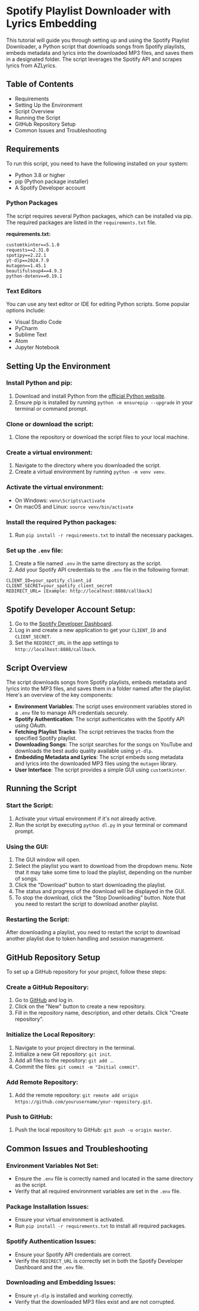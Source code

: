 # Spotify Playlist Downloader with Lyrics Embedding

This tutorial will guide you through setting up and using the Spotify Playlist Downloader, a Python script that downloads songs from Spotify playlists, embeds metadata and lyrics into the downloaded MP3 files, and saves them in a designated folder. The script leverages the Spotify API and scrapes lyrics from AZLyrics.

## Table of Contents
- Requirements
- Setting Up the Environment
- Script Overview
- Running the Script
- GitHub Repository Setup
- Common Issues and Troubleshooting

## Requirements
To run this script, you need to have the following installed on your system:

- Python 3.8 or higher
- pip (Python package installer)
- A Spotify Developer account

### Python Packages
The script requires several Python packages, which can be installed via pip. The required packages are listed in the `requirements.txt` file.

**requirements.txt:**
```
customtkinter==5.1.0
requests==2.31.0
spotipy==2.22.1
yt-dlp==2024.7.9
mutagen==1.45.1
beautifulsoup4==4.9.3
python-dotenv==0.19.1
```

### Text Editors
You can use any text editor or IDE for editing Python scripts. Some popular options include:
- Visual Studio Code
- PyCharm
- Sublime Text
- Atom
- Jupyter Notebook

## Setting Up the Environment

### Install Python and pip:
1. Download and install Python from the [official Python website](https://www.python.org/).
2. Ensure pip is installed by running `python -m ensurepip --upgrade` in your terminal or command prompt.

### Clone or download the script:
1. Clone the repository or download the script files to your local machine.

### Create a virtual environment:
1. Navigate to the directory where you downloaded the script.
2. Create a virtual environment by running `python -m venv venv`.

### Activate the virtual environment:
- On Windows: `venv\Scripts\activate`
- On macOS and Linux: `source venv/bin/activate`

### Install the required Python packages:
1. Run `pip install -r requirements.txt` to install the necessary packages.

### Set up the `.env` file:
1. Create a file named `.env` in the same directory as the script.
2. Add your Spotify API credentials to the `.env` file in the following format:
```
CLIENT_ID=your_spotify_client_id
CLIENT_SECRET=your_spotify_client_secret
REDIRECT_URL= [Example: http://localhost:8888/callback]
```


## Spotify Developer Account Setup:
1. Go to the [Spotify Developer Dashboard](https://developer.spotify.com/dashboard/).
2. Log in and create a new application to get your `CLIENT_ID` and `CLIENT_SECRET`.
3. Set the `REDIRECT_URL` in the app settings to `http://localhost:8888/callback`.

## Script Overview
The script downloads songs from Spotify playlists, embeds metadata and lyrics into the MP3 files, and saves them in a folder named after the playlist. Here's an overview of the key components:

- **Environment Variables**: The script uses environment variables stored in a `.env` file to manage API credentials securely.
- **Spotify Authentication**: The script authenticates with the Spotify API using OAuth.
- **Fetching Playlist Tracks**: The script retrieves the tracks from the specified Spotify playlist.
- **Downloading Songs**: The script searches for the songs on YouTube and downloads the best audio quality available using `yt-dlp`.
- **Embedding Metadata and Lyrics**: The script embeds song metadata and lyrics into the downloaded MP3 files using the `mutagen` library.
- **User Interface**: The script provides a simple GUI using `customtkinter`.

## Running the Script

### Start the Script:
1. Activate your virtual environment if it's not already active.
2. Run the script by executing `python dl.py` in your terminal or command prompt.

### Using the GUI:
1. The GUI window will open.
2. Select the playlist you want to download from the dropdown menu. Note that it may take some time to load the playlist, depending on the number of songs.
3. Click the "Download" button to start downloading the playlist.
4. The status and progress of the download will be displayed in the GUI.
5. To stop the download, click the "Stop Downloading" button. Note that you need to restart the script to download another playlist.

### Restarting the Script:
After downloading a playlist, you need to restart the script to download another playlist due to token handling and session management.

## GitHub Repository Setup
To set up a GitHub repository for your project, follow these steps:

### Create a GitHub Repository:
1. Go to [GitHub](https://github.com/) and log in.
2. Click on the "New" button to create a new repository.
3. Fill in the repository name, description, and other details. Click "Create repository".

### Initialize the Local Repository:
1. Navigate to your project directory in the terminal.
2. Initialize a new Git repository: `git init`.
3. Add all files to the repository: `git add .`.
4. Commit the files: `git commit -m "Initial commit"`.

### Add Remote Repository:
1. Add the remote repository: `git remote add origin https://github.com/yourusername/your-repository.git`.

### Push to GitHub:
1. Push the local repository to GitHub: `git push -u origin master`.

## Common Issues and Troubleshooting

### Environment Variables Not Set:
- Ensure the `.env` file is correctly named and located in the same directory as the script.
- Verify that all required environment variables are set in the `.env` file.

### Package Installation Issues:
- Ensure your virtual environment is activated.
- Run `pip install -r requirements.txt` to install all required packages.

### Spotify Authentication Issues:
- Ensure your Spotify API credentials are correct.
- Verify the `REDIRECT_URL` is correctly set in both the Spotify Developer Dashboard and the `.env` file.

### Downloading and Embedding Issues:
- Ensure `yt-dlp` is installed and working correctly.
- Verify that the downloaded MP3 files exist and are not corrupted.
